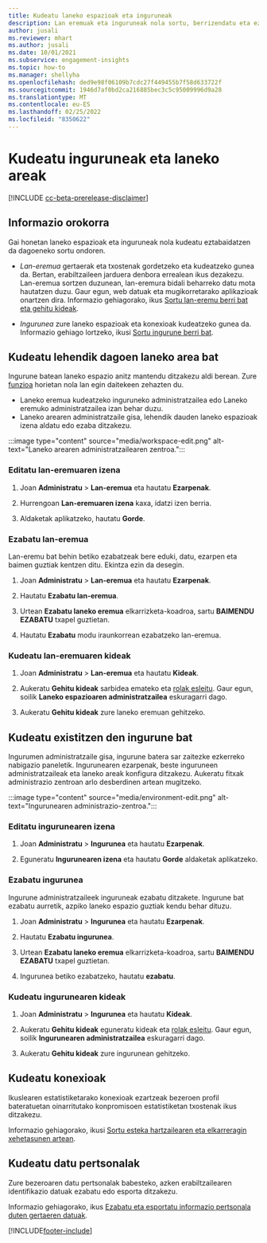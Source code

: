 ```yaml
---
title: Kudeatu laneko espazioak eta inguruneak
description: Lan eremuak eta inguruneak nola sortu, berrizendatu eta ezabatu.
author: jusali
ms.reviewer: mhart
ms.author: jusali
ms.date: 10/01/2021
ms.subservice: engagement-insights
ms.topic: how-to
ms.manager: shellyha
ms.openlocfilehash: ded9e98f06109b7cdc27f449455b7f58d633722f
ms.sourcegitcommit: 1946d7af0bd2ca216885bec3c5c95009996d9a28
ms.translationtype: MT
ms.contentlocale: eu-ES
ms.lasthandoff: 02/25/2022
ms.locfileid: "8350622"
---
```

# <a name="manage-environments-and-workspaces"></a>Kudeatu inguruneak eta laneko areak

[!INCLUDE [cc-beta-prerelease-disclaimer](includes/cc-beta-prerelease-disclaimer.md)]

## <a name="overview"></a>Informazio orokorra

Gai honetan laneko espazioak eta inguruneak nola kudeatu eztabaidatzen da dagoeneko sortu ondoren. 

- *Lan-eremua* gertaerak eta txostenak gordetzeko eta kudeatzeko gunea da. Bertan, erabiltzaileen jarduera denbora errealean ikus dezakezu. Lan-eremua sortzen duzunean, lan-eremura bidali beharreko datu mota hautatzen duzu. Gaur egun, web datuak eta mugikorretarako aplikazioak onartzen dira. Informazio gehiagorako, ikus [Sortu lan-eremu berri bat eta gehitu kideak](create-workspace.md).

- *Ingurunea* zure laneko espazioak eta konexioak kudeatzeko gunea da. Informazio gehiago lortzeko, ikusi [Sortu ingurune berri bat](create-new-environment.md).

## <a name="manage-an-existing-workspace"></a>Kudeatu lehendik dagoen laneko area bat

Ingurune batean laneko espazio anitz mantendu ditzakezu aldi berean. Zure [funzioa](user-roles.md) horietan nola lan egin daitekeen zehazten du. 

 - Laneko eremua kudeatzeko inguruneko administratzailea edo Laneko eremuko administratzailea izan behar duzu.
 - Laneko arearen administratzaile gisa, lehendik dauden laneko espazioak izena aldatu edo ezaba ditzakezu. 

:::image type="content" source="media/workspace-edit.png" alt-text="Laneko arearen administratzailearen zentroa.":::

### <a name="edit-a-workspace-name"></a>Editatu lan-eremuaren izena

1. Joan **Administratu** > **Lan-eremua** eta hautatu **Ezarpenak**.

1. Hurrengoan **Lan-eremuaren izena** kaxa, idatzi izen berria.

1. Aldaketak aplikatzeko, hautatu **Gorde**.

### <a name="delete-a-workspace"></a>Ezabatu lan-eremua

Lan-eremu bat behin betiko ezabatzeak bere eduki, datu, ezarpen eta baimen guztiak kentzen ditu. Ekintza ezin da desegin.

1. Joan **Administratu** > **Lan-eremua** eta hautatu **Ezarpenak**.

1. Hautatu **Ezabatu lan-eremua**. 

1. Urtean **Ezabatu laneko eremua** elkarrizketa-koadroa, sartu **BAIMENDU EZABATU** txapel guztietan. 

1. Hautatu **Ezabatu** modu iraunkorrean ezabatzeko lan-eremua.

### <a name="manage-workspace-members"></a>Kudeatu lan-eremuaren kideak

1. Joan **Administratu** > **Lan-eremua** eta hautatu **Kideak**.

1. Aukeratu **Gehitu kideak** sarbidea emateko eta [rolak esleitu](user-roles.md). Gaur egun, soilik **Laneko espazioaren administratzailea** eskuragarri dago.

1. Aukeratu **Gehitu kideak** zure laneko eremuan gehitzeko.

## <a name="manage-an-existing-environment"></a>Kudeatu existitzen den ingurune bat

Ingurumen administratzaile gisa, ingurune batera sar zaitezke ezkerreko nabigazio paneletik. Ingurunearen ezarpenak, beste inguruneen administratzaileak eta laneko areak konfigura ditzakezu. Aukeratu fitxak administrazio zentroan arlo desberdinen artean mugitzeko.

:::image type="content" source="media/environment-edit.png" alt-text="Ingurunearen administrazio-zentroa.":::

### <a name="edit-an-environment-name"></a>Editatu ingurunearen izena

1. Joan **Administratu** > **Ingurunea** eta hautatu **Ezarpenak**.

1. Eguneratu **Ingurunearen izena** eta hautatu **Gorde** aldaketak aplikatzeko.

### <a name="delete-an-environment"></a>Ezabatu ingurunea

Ingurune administratzaileek inguruneak ezabatu ditzakete. Ingurune bat ezabatu aurretik, azpiko laneko espazio guztiak kendu behar dituzu.

1. Joan **Administratu** > **Ingurunea** eta hautatu **Ezarpenak**.

1. Hautatu **Ezabatu ingurunea**. 

1. Urtean **Ezabatu laneko eremua** elkarrizketa-koadroa, sartu **BAIMENDU EZABATU** txapel guztietan. 

1. Ingurunea betiko ezabatzeko, hautatu **ezabatu**.

### <a name="manage-environment-members"></a>Kudeatu ingurunearen kideak

1. Joan **Administratu** > **Ingurunea** eta hautatu **Kideak**.

1. Aukeratu **Gehitu kideak** eguneratu kideak eta [rolak esleitu](user-roles.md). Gaur egun, soilik **Ingurunearen administratzailea** eskuragarri dago.

1. Aukeratu **Gehitu kideak** zure ingurunean gehitzeko.

## <a name="manage-connections"></a>Kudeatu konexioak

Ikuslearen estatistiketarako konexioak ezartzeak bezeroen profil bateratuetan oinarritutako konpromisoen estatistiketan txostenak ikus ditzakezu. 

Informazio gehiagorako, ikusi [Sortu esteka hartzailearen eta elkarreragin xehetasunen artean](integrate-audience-insights-engagement-insights.md).

## <a name="manage-personal-data"></a>Kudeatu datu pertsonalak

Zure bezeroaren datu pertsonalak babesteko, azken erabiltzailearen identifikazio datuak ezabatu edo esporta ditzakezu.

Informazio gehiagorako, ikus [Ezabatu eta esportatu informazio pertsonala duten gertaeren datuak](../dsr-rights-requests.md).

[!INCLUDE[footer-include](../includes/footer-banner.md)]
